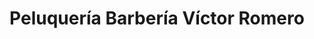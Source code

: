 ---
title: "Peluquería Barbería Víctor Romero"
url: /sevilla/peluqueria-barberia-victor-romero/
shop: peluquería
---